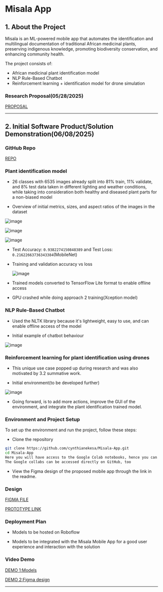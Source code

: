 # Misala App
## 1. **About the Project**
Misala is an ML-powered mobile app that automates the identification and multilingual documentation of traditional African medicinal plants, preserving indigenous knowledge, promoting biodiversity conservation, and enhancing community health.

The project consists of:
- African medicinal plant identification model
- NLP Rule-Based Chatbot
- Reinforcement learning + identification model for drone simulation

### Research Proposal(05/28/2025)

[PROPOSAL](https://docs.google.com/document/d/1RpQLqegaGXdicoSxc8O93Bt4YJyuiTJr/edit?usp=sharing&ouid=116463373145295427131&rtpof=true&sd=true)

---

## 2. **Initial Software Product/Solution Demonstration(06/08/2025)**

### GitHub Repo

[REPO](https://github.com/cynthianekesa/Misala-App.git)

### Plant identification model
- 26 classes with 6535 images already split into 81% train, 11% validate, and 8% test data taken in different lighting and weather conditions, while taking into consideration both healthy and diseased plant parts for a non-biased model

- Overview of initial metrics, sizes, and aspect ratios of the images in the dataset

![image](https://github.com/user-attachments/assets/1c6d4801-4312-489a-88bd-45cda61691fa)

![image](https://github.com/user-attachments/assets/f86f53ff-a6b7-47c8-aa0a-b9a5eb241e5c)

![image](https://github.com/user-attachments/assets/1430e120-a786-49f3-82d6-9fac952d9fe5)

- Test Accuracy: `0.9382274150848389` and Test Loss: `0.21622663736343384`(MobileNet)

- Training and validation accuracy vs loss

  ![image](https://github.com/user-attachments/assets/b285118e-ea7d-4c52-a905-e703fa2a9bad)

- Trained models converted to TensorFlow Lite format to enable offline access

- GPU crashed while doing approach 2 training(Xception model)


### NLP Rule-Based Chatbot
- Used the NLTK library because it's lightweight, easy to use, and can enable offline access of the model

- Initial example of chatbot behaviour
  
![image](https://github.com/user-attachments/assets/1dab6759-4d50-491a-90d5-0157372e2304)


### Reinforcement learning for plant identification using drones
- This unique use case popped up during research and was also motivated by 3.2 summative work.

- Initial environment(to be developed further)

![image](https://github.com/user-attachments/assets/1bed5b26-90c5-4c55-8ad4-45e296c76e29)

- Going forward, is to add more actions, improve the GUI of the environment, and integrate the plant identification trained model.


### Environment and Project Setup
To set up the environment and run the project, follow these steps:

- Clone the repository

```bash
git clone https://github.com/cynthianekesa/Misala-App.git
cd Misala-App
Here you will have access to the Google Colab notebooks, hence you can view Explatory Data Analysis(EDA) and test model performance either by opening the notebook to lead you directly to Google Colab or using Visual Studio Code as it is.
The Google collabs can be accessed directly on GitHub, too
```

- View the Figma design of the proposed mobile app through the link in the readme.

### Design
[FIGMA FILE](https://www.figma.com/design/cL08VX67cx0oN2h7fJSvVV/Misala-App-Design?node-id=0-1&t=pYkBzYITdCOZpBm0-1)

[PROTOTYPE LINK](https://www.figma.com/proto/cL08VX67cx0oN2h7fJSvVV/Misala-App-Design?node-id=0-1&t=pYkBzYITdCOZpBm0-1)


### Deployment Plan
- Models to be hosted on Roboflow

- Models to be integrated with the Misala Mobile App for a good user experience and interaction with the solution

### Video Demo
[DEMO 1:Models](https://www.loom.com/share/007481837e0f4ddda5fd425de281479e?sid=d97121a0-03b0-4cd6-b275-92f2724913d6) 

[DEMO 2:Figma design](https://www.loom.com/share/ccedd95b5ca045d48458f4decce47efe?sid=c0ac3196-f3dd-42a8-8dff-0aa1d3c94416) 

---
